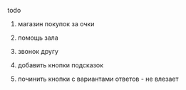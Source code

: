 todo
1) магазин покупок за очки
2) помощь зала
3) звонок другу
4) добавить кнопки подсказок

5) починить кнопки с вариантами ответов - не влезает